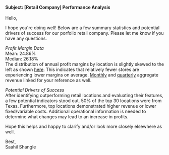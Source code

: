 **Subject: [Retail Company] Performance Analysis**<br><br>
Hello,<br>

I hope you're doing well! Below are a few summary statistics and potential drivers of success for our porfolio retail company. Please let me know if you have any questions.<br>

*Profit Margin Data*<br>
Mean: 24.86%<br>
Median: 26.18%<br>
The distribution of annual profit margins by location is slightly skewed to the left as shown [here](https://github.com/saahilshangle/ds-retail-analysis/blob/master/media/annual_profit_margin_distn.png). This indicates that relatively fewer stores are experiencing lower margins on average. [Monthly](https://github.com/saahilshangle/ds-retail-analysis/blob/master/media/monthly_agg_revenue.png) and [quarterly](https://github.com/saahilshangle/ds-retail-analysis/blob/master/media/quarterly_agg_revenue.png) aggregate revenue linked for your reference as well.<br>

*Potential Drivers of Success*<br>
After identifying outperforming retail locations and evaluating their features, a few potential indicators stood out. 50% of the top 30 locations were from Texas. Furthermore, top locations demonstrated higher revenue or lower fixed/variable costs. Additional operational information is needed to determine what changes may lead to an increase in profits.<br>

Hope this helps and happy to clarify and/or look more closely elsewhere as well.<br>

Best,<br>
Saahil Shangle
